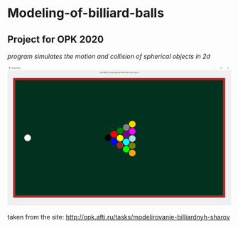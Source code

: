 # Modeling-of-billiard-balls
## Project for OPK 2020
*program simulates the motion and collision of spherical objects in 2d*

![alt text](https://github.com/VladislavKim1/Modeling-of-billiard-balls/blob/master/Billiard.png "program example")

taken from the site: http://opk.afti.ru/tasks/modelirovanie-billiardnyh-sharov
